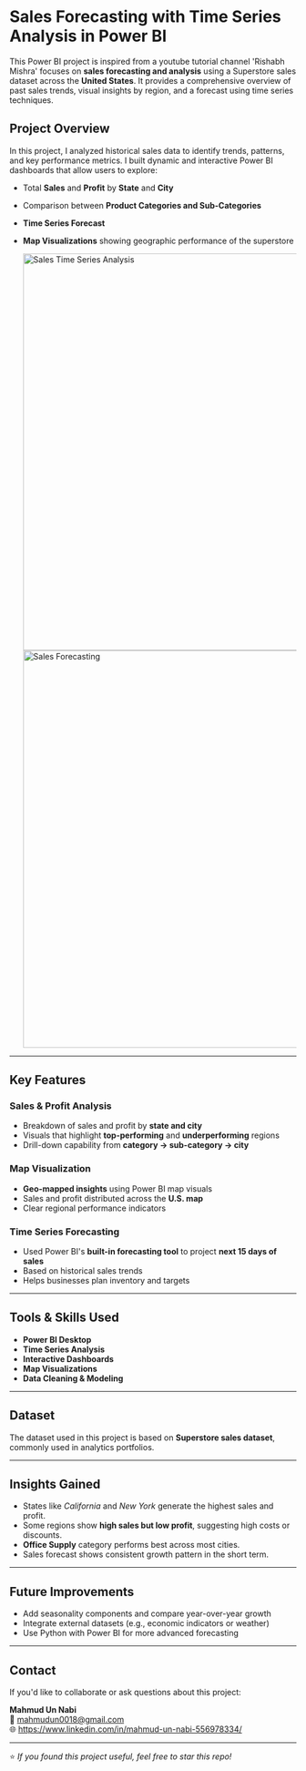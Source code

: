 # Sales Forecasting with Time Series Analysis in Power BI

This Power BI project is inspired from a youtube tutorial channel 'Rishabh Mishra' focuses on **sales forecasting and analysis** using a Superstore sales dataset across the **United States**. It provides a comprehensive overview of past sales trends, visual insights by region, and a forecast using time series techniques.

##  Project Overview

In this project, I analyzed historical sales data to identify trends, patterns, and key performance metrics. I built dynamic and interactive Power BI dashboards that allow users to explore:

- Total **Sales** and **Profit** by **State** and **City**
- Comparison between **Product Categories and Sub-Categories**
- **Time Series Forecast**
- **Map Visualizations** showing geographic performance of the superstore

  <img width="1242" height="697" alt="Sales Time Series Analysis" src="https://github.com/user-attachments/assets/1013578e-2bab-4242-9bee-5fa99d14abc0" />

  <img width="1243" height="698" alt="Sales Forecasting" src="https://github.com/user-attachments/assets/d41de7ba-c2fc-422c-ac3f-ab93b7f6ff28" />



---

##  Key Features

###  Sales & Profit Analysis
- Breakdown of sales and profit by **state and city**
- Visuals that highlight **top-performing** and **underperforming** regions
- Drill-down capability from **category → sub-category → city**

###  Map Visualization
- **Geo-mapped insights** using Power BI map visuals
- Sales and profit distributed across the **U.S. map**
- Clear regional performance indicators

###  Time Series Forecasting
- Used Power BI's **built-in forecasting tool** to project **next 15 days of sales**
- Based on historical sales trends
- Helps businesses plan inventory and targets

---

##  Tools & Skills Used

- **Power BI Desktop**
- **Time Series Analysis**
- **Interactive Dashboards**
- **Map Visualizations**
- **Data Cleaning & Modeling**

---

## Dataset

The dataset used in this project is based on **Superstore sales dataset**, commonly used in analytics portfolios.

---

## Insights Gained

- States like *California* and *New York* generate the highest sales and profit.
- Some regions show **high sales but low profit**, suggesting high costs or discounts.
- **Office Supply** category performs best across most cities.
- Sales forecast shows consistent growth pattern in the short term.

---

## Future Improvements

- Add seasonality components and compare year-over-year growth
- Integrate external datasets (e.g., economic indicators or weather)
- Use Python with Power BI for more advanced forecasting

---

## Contact

If you'd like to collaborate or ask questions about this project:

**Mahmud Un Nabi**  
📧 mahmudun0018@gmail.com  
🌐 https://www.linkedin.com/in/mahmud-un-nabi-556978334/

---

⭐ *If you found this project useful, feel free to star this repo!*

